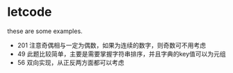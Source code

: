 # letcode
these are some examples.


- 201 注意奇偶相与一定为偶数，如果为连续的数字，则奇数可不用考虑
- 49 此题比较简单，主要是需要掌握字符串排序，并且字典的key值可以为元组
- 56 双向实现，从正反两方面都可以考虑